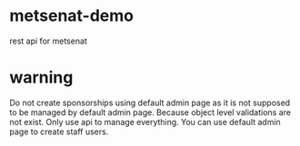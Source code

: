 # metsenat-demo
rest api for metsenat
# warning
Do not create sponsorships using default admin page
as it is not supposed to be managed by default admin page.
Because object level validations are not exist.
Only use api to manage everything.
You can use default admin page to create staff users.
